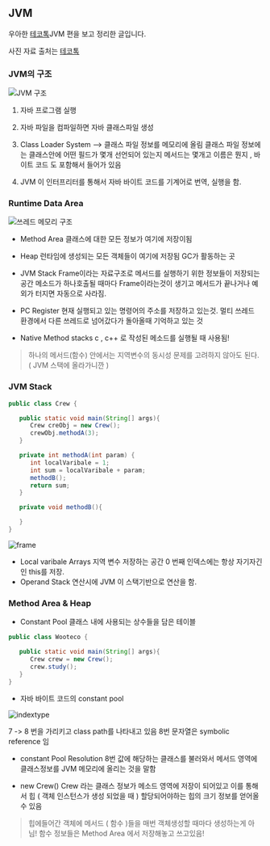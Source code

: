 ## JVM

우아한 [테코톡](https://www.youtube.com/watch?v=GU254H0N93Y&list=PLgXGHBqgT2TvpJ_p9L_yZKPifgdBOzdVH&index=27)JVM 편을 보고 정리한 글입니다.

사진 자료 출처는 [테코톡](https://www.youtube.com/watch?v=GU254H0N93Y&list=PLgXGHBqgT2TvpJ_p9L_yZKPifgdBOzdVH&index=27)

### JVM의 구조

![JVM 구조 ](https://user-images.githubusercontent.com/13329304/192516617-1e2eaeca-17f4-4f45-8b6f-26b313efd1dc.jpg)

1. 자바 프로그램 실행
2. 자바 파일을 컴파일하면 자바 클래스파일 생성
3. Class Loader System --> 클래스 파일 정보를 메모리에 올림
   클래스 파일 정보에는 클래스안에 어떤 필드가 몇개 선언되어 있는지
   메서드는 몇개고 이름은 뭔지 , 바이트 코드 도 포함해서 들어가 있음

4. JVM 이 인터프리터를 통해서 자바 바이트 코드를 기계어로 번역, 실행을 함.

### Runtime Data Area

![쓰레드 메모리 구조](https://user-images.githubusercontent.com/13329304/192516638-b93348fe-8fbc-4c24-bd17-d710392d1cec.jpg)

- Method Area
  클래스에 대한 모든 정보가 여기에 저장이됨

- Heap
  런타임에 생성되는 모든 객체들이 여기에 저장됨
  GC가 활동하는 곳

- JVM Stack
  Frame이라는 자료구조로 메서드를 실행하기 위한 정보들이 저장되는 공간
  메소드가 하나호출될 때마다 Frame이라는것이 생기고 메서드가 끝나거나 예외가 터지면 자동으로 사라짐.

- PC Register
  현재 실행되고 있는 명령어의 주소를 저장하고 있는것. 멀티 쓰레드 환경에서 다른 쓰레드로 넘어갔다가 돌아올때 기억하고 있는 것

- Native Method stacks
  c , c++ 로 작성된 메소드를 실행될 때 사용됨!

> 하나의 메서드(함수) 안에서는 지역변수의 동시성 문제를 고려하지 않아도 된다. ( JVM 스택에 올라가니깐 )

### JVM Stack

```java
public class Crew {

   public static void main(String[] args){
      Crew creObj = new Crew();
      crewObj.methodA(3);
   }

   private int methodA(int param) {
      int localVaribale = 1;
      int sum = localVaribale + param;
      methodB();
      return sum;
   }

   private void methodB(){

   }
}
```

![frame](https://user-images.githubusercontent.com/13329304/192518483-a04908a0-92d3-41c4-8608-b3c71b1e1334.jpg)

- Local varibale Arrays
  지역 변수 저장하는 공간 0 번째 인덱스에는 항상 자기자긴인 this를 저장.
- Operand Stack
  연산시에 JVM 이 스택기반으로 연산을 함.

### Method Area & Heap

- Constant Pool
  클래스 내에 사용되는 상수들을 담은 테이블

```java
public class Wooteco {

   public static void main(String[] args){
      Crew crew = new Crew();
      crew.study();
   }
}

```

- 자바 바이트 코드의 constant pool

![indextype](https://user-images.githubusercontent.com/13329304/192520867-97f0b6a2-9651-4b36-97f7-9ae72a1f7dad.jpg)

7 -> 8 번을 가리키고 class path를 나타내고 있음
8번 문자열은 symbolic reference 임

- constant Pool Resolution
  8번 값에 해당하는 클래스를 불러와서 메서드 영역에 클래스정보를 JVM 메모리에 올리는 것을 말함

- new Crew()
  Crew 라는 클래스 정보가 메소드 영역에 저장이 되어있고 이를 통해서 힙 ( 객체 인스턴스가 생성 되었을 때 ) 할당되어야하는 힙의 크기 정보를 얻어올 수 있음

> 힙에들어간 객체에 메서드 ( 함수 )들을 매번 객체생성할 때마다 생성하는게 아님!
> 함수 정보들은 Method Area 에서 저장해놓고 쓰고있음!
